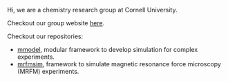 Hi, we are a chemistry research group at Cornell University.

Checkout our group website [here](http://marohn.chem.cornell.edu/).

Checkout our repositories:

- [mmodel](https://github.com/Marohn-Group/mmodel), modular framework to develop simulation for complex experiments.
- [mrfmsim](https://github.com/Marohn-Group/mrfmsim), framework to simulate magnetic resonance force microscopy (MRFM) experiments.
